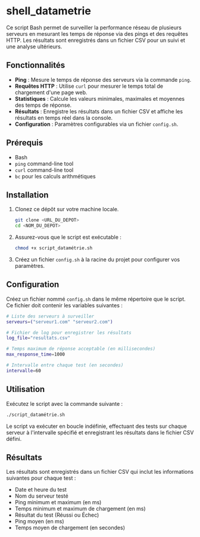 # shell_datametrie

Ce script Bash permet de surveiller la performance réseau de plusieurs serveurs en mesurant les temps de réponse via des pings et des requêtes HTTP. Les résultats sont enregistrés dans un fichier CSV pour un suivi et une analyse ultérieurs.

## Fonctionnalités

- **Ping** : Mesure le temps de réponse des serveurs via la commande `ping`.
- **Requêtes HTTP** : Utilise `curl` pour mesurer le temps total de chargement d'une page web.
- **Statistiques** : Calcule les valeurs minimales, maximales et moyennes des temps de réponse.
- **Résultats** : Enregistre les résultats dans un fichier CSV et affiche les résultats en temps réel dans la console.
- **Configuration** : Paramètres configurables via un fichier `config.sh`.

## Prérequis

- Bash
- `ping` command-line tool
- `curl` command-line tool
- `bc` pour les calculs arithmétiques

## Installation

1. Clonez ce dépôt sur votre machine locale.
   ```bash
   git clone <URL_DU_DEPOT>
   cd <NOM_DU_DEPOT>
   ```

2. Assurez-vous que le script est exécutable :
   ```bash
   chmod +x script_datamétrie.sh
   ```

3. Créez un fichier `config.sh` à la racine du projet pour configurer vos paramètres.

## Configuration

Créez un fichier nommé `config.sh` dans le même répertoire que le script. Ce fichier doit contenir les variables suivantes :

```bash
# Liste des serveurs à surveiller
serveurs=("serveur1.com" "serveur2.com")

# Fichier de log pour enregistrer les résultats
log_file="resultats.csv"

# Temps maximum de réponse acceptable (en millisecondes)
max_response_time=1000

# Intervalle entre chaque test (en secondes)
intervalle=60
```

## Utilisation

Exécutez le script avec la commande suivante :

```bash
./script_datamétrie.sh
```

Le script va exécuter en boucle indéfinie, effectuant des tests sur chaque serveur à l'intervalle spécifié et enregistrant les résultats dans le fichier CSV défini.

## Résultats

Les résultats sont enregistrés dans un fichier CSV qui inclut les informations suivantes pour chaque test :

- Date et heure du test
- Nom du serveur testé
- Ping minimum et maximum (en ms)
- Temps minimum et maximum de chargement (en ms)
- Résultat du test (Réussi ou Échec)
- Ping moyen (en ms)
- Temps moyen de chargement (en secondes)
